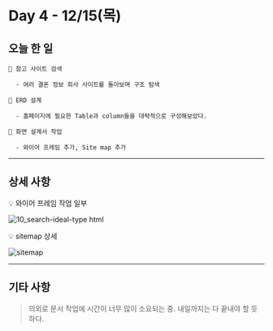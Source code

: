 # Day 4 - 12/15(목)

## 오늘 한 일

```
🎈 참고 사이트 검색

  - 여러 결혼 정보 회사 사이트를 돌아보며 구조 탐색

🎈 ERD 설계

  - 홈페이지에 필요한 Table과 column들을 대략적으로 구성해보았다.

🎈 화면 설계서 작업

  - 와이어 프레임 추가, Site map 추가
```

---

## 상세 사항

💡 와이어 프레임 작업 일부

<!-- 와이어 프레임 Image -->
![10_search-ideal-type html](https://user-images.githubusercontent.com/111822816/207799135-0eb528c2-95e0-452f-94d1-7457d087c4ae.png)

💡 sitemap 상세

<!-- sitemap Image -->
![sitemap](https://user-images.githubusercontent.com/111822816/207799192-87dee925-d0c3-48c8-961c-6de91be5ff39.png)

---

## 기타 사항

> 의외로 문서 작업에 시간이 너무 많이 소요되는 중. 내일까지는 다 끝내야 할 듯 하다.
